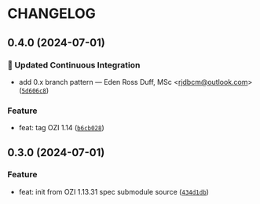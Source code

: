 # CHANGELOG
## 0.4.0 (2024-07-01)


### :construction_worker: Updated Continuous Integration

* add 0.x branch pattern — Eden Ross Duff, MSc &lt;rjdbcm@outlook.com&gt; ([`5d606c8`](https://github.com/OZI-Project/ozi_spec/commit/5d606c850a9316b1b9f7ecf0cc7c9897b82f6fa1))


### Feature


* feat: tag OZI 1.14 ([`b6cb028`](https://github.com/OZI-Project/ozi_spec/commit/b6cb0285901d95512e7545c06edd7f2c539c4125))

## 0.3.0 (2024-07-01)


### Feature


* feat: init from OZI 1.13.31 spec submodule source ([`434d1db`](https://github.com/OZI-Project/ozi_spec/commit/434d1db4aff6652cd9b88002d18c4d14f55cbd0d))
